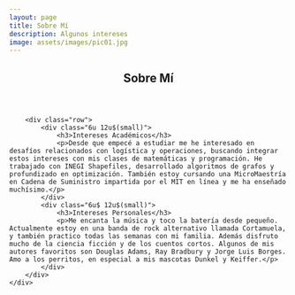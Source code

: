 ```yaml
---
layout: page
title: Sobre Mí
description: Algunos intereses
image: assets/images/pic01.jpg
---
```


<!-- Main -->
<div id="main" class="alt">

<!-- One -->
<section id="one">
	<div class="inner">
		<header class="major">
			<h1>Sobre Mí</h1>
		</header>

		<div class="row">
			<div class="6u 12u$(small)">
				<h3>Intereses Académicos</h3>
				<p>Desde que empecé a estudiar me he interesado en desafíos relacionados con logística y operaciones, buscando integrar estos intereses con mis clases de matemáticas y programación. He trabajado con INEGI Shapefiles, desarrollado algoritmos de grafos y profundizado en optimización. También estoy cursando una MicroMaestría en Cadena de Suministro impartida por el MIT en línea y me ha enseñado muchísimo.</p>
			</div>
			<div class="6u$ 12u$(small)">
				<h3>Intereses Personales</h3>
				<p>Me encanta la música y toco la batería desde pequeño. Actualmente estoy en una banda de rock alternativo llamada Cortamuela, y también practico todas las semanas con mi familia. Además disfruto mucho de la ciencia ficción y de los cuentos cortos. Algunos de mis autores favoritos son Douglas Adams, Ray Bradbury y Jorge Luis Borges. Amo a los perritos, en especial a mis mascotas Dunkel y Keiffer.</p>
			</div>
		</div>
	</div>
</section>

</div>